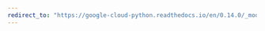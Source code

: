 ```yaml
---
redirect_to: "https://google-cloud-python.readthedocs.io/en/0.14.0/_modules/gcloud/logging/metric.html"
---
```

